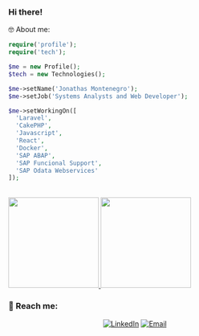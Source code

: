 ### Hi there!

🤓 About me:
```php
require('profile');
require('tech');

$me = new Profile();
$tech = new Technologies();

$me->setName('Jonathas Montenegro');
$me->setJob('Systems Analysts and Web Developer');

$me->setWorkingOn([
  'Laravel',
  'CakePHP',
  'Javascript', 
  'React',
  'Docker',
  'SAP ABAP',
  'SAP Funcional Support',
  'SAP Odata Webservices'
]);
```

<br/>
<a href="https://github.com/AVS1508">
  <img height="180em" src="https://github-readme-stats.vercel.app/api?username=jmspmontenegro&theme=buefy&show_icons=true" />
  <img height="180em" src="https://github-readme-stats.vercel.app/api/top-langs/?username=jmspmontenegro&theme=buefy&layout=compact" />
</a>
<br/>

### 🤩 Reach me: 
<p align="center">
  <a href="https://www.linkedin.com/in/jonathasmontenegro/"><img alt="LinkedIn" src="https://img.shields.io/badge/LinkedIn-Jonathas%20Montenegro-blue?style=flat-square&logo=linkedin"></a>
  <a href="mailto:jmsp.montenegro@gmail.com"><img alt="Email" src="https://img.shields.io/badge/Email-jmsp.montenegro@gmail.com-blue?style=flat-square&logo=gmail"></a>
</p>

